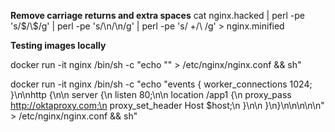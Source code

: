 **Remove carriage returns and extra spaces**
cat nginx.hacked | perl -pe 's/\$/\\\$/g'  | perl -pe 's/\n/\\n/g' | perl -pe 's/ +/\ /g' > nginx.minified

**Testing images locally**

docker run -it nginx /bin/sh -c "echo \"" > /etc/nginx/nginx.conf && sh"

docker run -it nginx /bin/sh -c "echo \"events { worker_connections 1024; }\n\nhttp {\n\n server {\n listen 80;\n\n location /app1 {\n proxy_pass http://oktaproxy.com;\n proxy_set_header Host \$host;\n }\n\n }\n}\n\n\n\n\n" > /etc/nginx/nginx.conf && sh"

